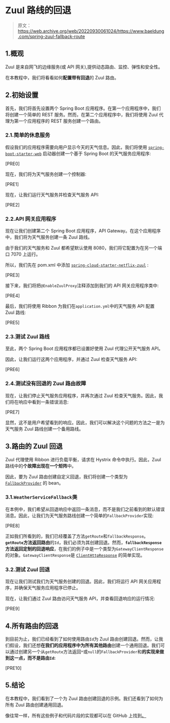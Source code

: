 # Zuul 路线的回退

> 原文：<https://web.archive.org/web/20220930061024/https://www.baeldung.com/spring-zuul-fallback-route>

## 1.概观

Zuul 是来自网飞的边缘服务(或 API 网关),提供动态路由、监控、弹性和安全性。

在本教程中，我们将看看如何**配置带有回退**的 Zuul 路由。

## 2.初始设置

首先，我们将首先设置两个 Spring Boot 应用程序。在第一个应用程序中，我们将创建一个简单的 REST 服务。然而，在第二个应用程序中，我们将使用 Zuul 代理为第一个应用程序的 REST 服务创建一个路由。

### 2.1.简单的休息服务

假设我们的应用程序需要向用户显示今天的天气信息。因此，我们将使用 [`spring-boot-starter-web`](https://web.archive.org/web/20221128041731/https://search.maven.org/search?q=a:spring-boot-starter-web) 启动器创建一个基于 Spring Boot 的天气服务应用程序:

[PRE0]

现在，我们将为天气服务创建一个控制器:

[PRE1]

现在，让我们运行天气服务并检查天气服务 API:

[PRE2]

### 2.2.API 网关应用程序

现在让我们创建第二个 Spring Boot 应用程序，API Gateway。在这个应用程序中，我们将为天气服务创建一条 Zuul 路线。

由于我们的天气服务和 Zuul 都希望默认使用 8080，我们将它配置为在另一个端口 7070 上运行。

所以，我们先在 pom.xml 中添加 [`spring-cloud-starter-netflix-zuul`](https://web.archive.org/web/20221128041731/https://search.maven.org/search?q=a:spring-cloud-starter-netflix-zuul) :

[PRE3]

接下来，我们将把`@EnableZuulProxy`注释添加到我们的 API 网关应用程序类中:

[PRE4]

最后，我们将使用 Ribbon 为我们在`application.yml`中的天气服务 API 配置 Zuul 路线:

[PRE5]

### 2.3.测试 Zuul 路线

至此，两个 Spring Boot 应用程序都已设置好使用 Zuul 代理公开天气服务 API。

因此，让我们运行这两个应用程序，并通过 Zuul 检查天气服务 API:

[PRE6]

### 2.4.测试没有回退的 Zuul 路由故障

现在，让我们停止天气服务应用程序，并再次通过 Zuul 检查天气服务。因此，我们将在响应中看到一条错误消息:

[PRE7]

显然，这不是用户希望看到的响应。因此，我们可以解决这个问题的方法之一是为天气服务 Zuul 路线创建一个备用路线。

## 3.路由的 Zuul 回退

Zuul 代理使用 Ribbon 进行负载平衡，请求在 Hystrix 命令中执行。因此，Zuul 路线中的**个故障出现在一个矩阵**中。

因此，要为 Zuul 路由创建自定义回退，我们将创建一个类型为 [`FallbackProvider`](https://web.archive.org/web/20221128041731/https://static.javadoc.io/org.springframework.cloud/spring-cloud-netflix-core/1.4.3.RELEASE/index.html?org/springframework/cloud/netflix/zuul/filters/route/FallbackProvider.html) 的 bean。

### 3.1.`WeatherServiceFallback`类

在本例中，我们希望从回退响应中返回一条消息，而不是我们之前看到的默认错误消息。因此，让我们为天气服务路线创建一个简单的`FallbackProvider`实现:

[PRE8]

正如我们所看到的，我们已经覆盖了方法`getRoute`和`fallbackResponse`。**`getRoute`方法返回路由**的`Id`，我们必须为其创建回退。然而，**`fallbackResponse`方法返回定制的回退响应**，在我们的例子中是一个类型为`GatewayClientResponse`的对象。`GatewayClientResponse`是 [`ClientHttpResponse`](https://web.archive.org/web/20221128041731/https://docs.spring.io/spring/docs/current/javadoc-api/org/springframework/http/client/ClientHttpResponse.html) 的简单实现。

### 3.2.测试 Zuul 回退

现在让我们测试我们为天气服务创建的回退。因此，我们将运行 API 网关应用程序，并确保天气服务应用程序已停止。

现在，让我们通过 Zuul 路由访问天气服务 API，并查看回退响应的运行情况:

[PRE9]

## 4.所有路由的回退

到目前为止，我们已经看到了如何使用路由`Id`为 Zuul 路由创建回退。然而，让我们假设，我们还想**在我们的应用程序中为所有其他路由**创建一个通用回退。我们可以通过创建另一个从`getRoute`方法返回`*`或`null`的`FallbackProvider`和**的实现来做到这一点，而不是路由`Id`:**

[PRE10]

## 5.结论

在本教程中，我们看到了一个为 Zuul 路由创建回退的示例。我们还看到了如何为所有 Zuul 路由创建通用回退。

像往常一样，所有这些例子和代码片段的实现都可以在 GitHub 上找到[。](https://web.archive.org/web/20221128041731/https://github.com/eugenp/tutorials/tree/master/spring-cloud-modules/spring-cloud-zuul-fallback)